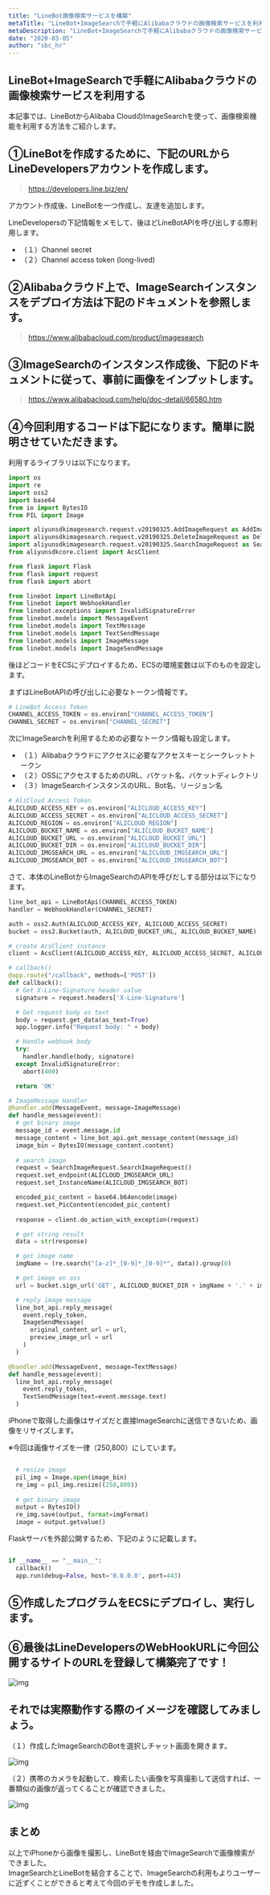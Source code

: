 ```yaml
---
title: "LineBot画像検索サービスを構築"
metaTitle: "LineBot+ImageSearchで手軽にAlibabaクラウドの画像検索サービスを利用する"
metaDescription: "LineBot+ImageSearchで手軽にAlibabaクラウドの画像検索サービスを利用する"
date: "2020-03-05"
author: "sbc_hr"
---
```


## LineBot+ImageSearchで手軽にAlibabaクラウドの画像検索サービスを利用する

本記事では、LineBotからAlibaba CloudのImageSearchを使って、画像検索機能を利用する方法をご紹介します。

## ①LineBotを作成するために、下記のURLからLineDevelopersアカウントを作成します。

> https://developers.line.biz/en/

アカウント作成後、LineBotを一つ作成し、友達を追加します。

LineDevelopersの下記情報をメモして、後ほどLineBotAPIを呼び出しする際利用します。

 - （１）Channel secret
 - （２）Channel access token (long-lived)

## ②Alibabaクラウド上で、ImageSearchインスタンスをデプロイ方法は下記のドキュメントを参照します。

> https://www.alibabacloud.com/product/imagesearch

## ③ImageSearchのインスタンス作成後、下記のドキュメントに従って、事前に画像をインプットします。

> https://www.alibabacloud.com/help/doc-detail/66580.htm


## ④今回利用するコードは下記になります。簡単に説明させていただきます。

利用するライブラリは以下になります。
```python
import os
import re
import oss2
import base64
from io import BytesIO
from PIL import Image

import aliyunsdkimagesearch.request.v20190325.AddImageRequest as AddImageRequest
import aliyunsdkimagesearch.request.v20190325.DeleteImageRequest as DeleteImageRequest
import aliyunsdkimagesearch.request.v20190325.SearchImageRequest as SearchImageRequest
from aliyunsdkcore.client import AcsClient

from flask import Flask
from flask import request
from flask import abort

from linebot import LineBotApi
from linebot import WebhookHandler
from linebot.exceptions import InvalidSignatureError
from linebot.models import MessageEvent
from linebot.models import TextMessage
from linebot.models import TextSendMessage
from linebot.models import ImageMessage
from linebot.models import ImageSendMessage

```

後ほどコードをECSにデプロイするため、ECSの環境変数は以下のものを設定します。
     
まずはLineBotAPIの呼び出しに必要なトークン情報です。
```python
# LineBot Access Token
CHANNEL_ACCESS_TOKEN = os.environ["CHANNEL_ACCESS_TOKEN"]
CHANNEL_SECRET = os.environ["CHANNEL_SECRET"]
```

次にImageSearchを利用するための必要なトークン情報も設定します。

 - （１）Alibabaクラウドにアクセスに必要なアクセスキーとシークレットトークン
 - （２）OSSにアクセスするためのURL、バケット名、バケットディレクトリ
 - （３）ImageSearchインスタンスのURL、Bot名、リージョン名

```python
# AliCloud Access Token
ALICLOUD_ACCESS_KEY = os.environ["ALICLOUD_ACCESS_KEY"]
ALICLOUD_ACCESS_SECRET = os.environ["ALICLOUD_ACCESS_SECRET"]
ALICLOUD_REGION = os.environ["ALICLOUD_REGION"]
ALICLOUD_BUCKET_NAME = os.environ["ALICLOUD_BUCKET_NAME"]
ALICLOUD_BUCKET_URL = os.environ["ALICLOUD_BUCKET_URL"]
ALICLOUD_BUCKET_DIR = os.environ["ALICLOUD_BUCKET_DIR"]
ALICLOUD_IMGSEARCH_URL = os.environ["ALICLOUD_IMGSEARCH_URL"]
ALICLOUD_IMGSEARCH_BOT = os.environ["ALICLOUD_IMGSEARCH_BOT"]

```

さて、本体のLineBotからImageSearchのAPIを呼びだしする部分は以下になります。

```python
line_bot_api = LineBotApi(CHANNEL_ACCESS_TOKEN)
handler = WebhookHandler(CHANNEL_SECRET)

auth = oss2.Auth(ALICLOUD_ACCESS_KEY, ALICLOUD_ACCESS_SECRET)
bucket = oss2.Bucket(auth, ALICLOUD_BUCKET_URL, ALICLOUD_BUCKET_NAME)

# create AcsClient instance
client = AcsClient(ALICLOUD_ACCESS_KEY, ALICLOUD_ACCESS_SECRET, ALICLOUD_REGION)

# callback()
@app.route("/callback", methods=['POST'])
def callback():
  # Get X-Line-Signature header value
  signature = request.headers['X-Line-Signature']

  # Get request body as text
  body = request.get_data(as_text=True)
  app.logger.info("Request body: " + body)

  # Handle webhook body
  try:
    handler.handle(body, signature)
  except InvalidSignatureError:
    abort(400)

  return 'OK'

# ImageMessage Handler
@handler.add(MessageEvent, message=ImageMessage)
def handle_message(event):
  # get binary image
  message_id = event.message.id
  message_content = line_bot_api.get_message_content(message_id)
  image_bin = BytesIO(message_content.content)
  
  # search image
  request = SearchImageRequest.SearchImageRequest()
  request.set_endpoint(ALICLOUD_IMGSEARCH_URL)
  request.set_InstanceName(ALICLOUD_IMGSEARCH_BOT)

  encoded_pic_content = base64.b64encode(image)
  request.set_PicContent(encoded_pic_content)
  
  response = client.do_action_with_exception(request)

  # get string result
  data = str(response)

  # get image name
  imgName = (re.search("[a-z]*_[0-9]*_[0-9]*", data)).group(0)

  # get image on oss
  url = bucket.sign_url('GET', ALICLOUD_BUCKET_DIR + imgName + '.' + imgFormat, 60)

  # reply image message
  line_bot_api.reply_message(
    event.reply_token,
    ImageSendMessage(
      original_content_url = url,
      preview_image_url = url
    )
  )

@handler.add(MessageEvent, message=TextMessage)
def handle_message(event):
  line_bot_api.reply_message(
    event.reply_token,
    TextSendMessage(text=event.message.text)
  )

```

iPhoneで取得した画像はサイズだと直接ImageSearchに送信できないため、画像をリサイズします。
     
※今回は画像サイズを一律（250,800）にしています。

```python

  # resize image
  pil_img = Image.open(image_bin)
  re_img = pil_img.resize((250,800))
  
  # get binary image
  output = BytesIO()
  re_img.save(output, format=imgFormat)
  image = output.getvalue()

```

Flaskサーバを外部公開するため、下記のように記載します。

```python

if __name__ == "__main__":
  callback()
  app.run(debug=False, host='0.0.0.0', port=443)

```

## ⑤作成したプログラムをECSにデプロイし、実行します。

## ⑥最後はLineDevelopersのWebHookURLに今回公開するサイトのURLを登録して構築完了です！

![img](https://raw.githubusercontent.com/sbcloud/help/master/content/usecase-AI/AI_images_26006613527341000/20200228151239.png "参照")

     
## それでは実際動作する際のイメージを確認してみましょう。
     
（１）作成したImageSearchのBotを選択しチャット画面を開きます。

![img](https://raw.githubusercontent.com/sbcloud/help/master/content/usecase-AI/AI_images_26006613527341000/20200228151511.jpg "参照")

     
（２）携帯のカメラを起動して、検索したい画像を写真撮影して送信すれば、一番類似の画像が返ってくることが確認できました。

![img](https://raw.githubusercontent.com/sbcloud/help/master/content/usecase-AI/AI_images_26006613527341000/20200228151452.jpg "参照")

## まとめ
以上でiPhoneから画像を撮影し、LineBotを経由でImageSearchで画像検索ができました。    
ImageSearchとLineBotを結合することで、ImageSearchの利用もよりユーザーに近ずくことができると考えて今回のデモを作成しました。


